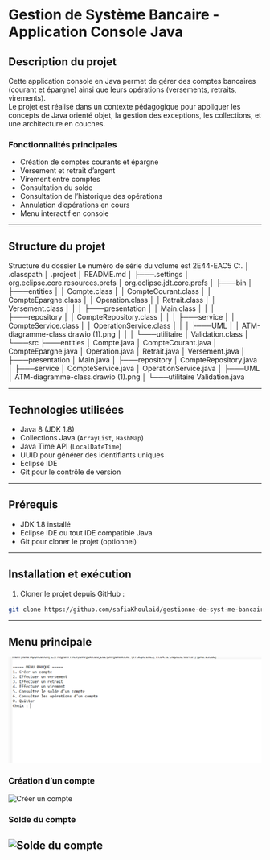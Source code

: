 # Gestion de Système Bancaire - Application Console Java

## Description du projet
Cette application console en Java permet de gérer des comptes bancaires (courant et épargne) ainsi que leurs opérations (versements, retraits, virements).  
Le projet est réalisé dans un contexte pédagogique pour appliquer les concepts de Java orienté objet, la gestion des exceptions, les collections, et une architecture en couches.

### Fonctionnalités principales
- Création de comptes courants et épargne
- Versement et retrait d’argent
- Virement entre comptes
- Consultation du solde
- Consultation de l’historique des opérations
- Annulation d’opérations en cours
- Menu interactif en console

---

## Structure du projet
Structure du dossier
Le numéro de série du volume est 2E44-EAC5
C:.
│   .classpath
│   .project
│   README.md
│
├───.settings
│       org.eclipse.core.resources.prefs
│       org.eclipse.jdt.core.prefs
│
├───bin
│   ├───entities
│   │       Compte.class
│   │       CompteCourant.class
│   │       CompteEpargne.class
│   │       Operation.class
│   │       Retrait.class
│   │       Versement.class
│   │
│   ├───presentation
│   │       Main.class
│   │
│   ├───repository
│   │       CompteRepository.class
│   │
│   ├───service
│   │       CompteService.class
│   │       OperationService.class
│   │
│   ├───UML
│   │       ATM-diagramme-class.drawio (1).png
│   │
│   └───utilitaire
│           Validation.class
│
└───src
    ├───entities
    │       Compte.java
    │       CompteCourant.java
    │       CompteEpargne.java
    │       Operation.java
    │       Retrait.java
    │       Versement.java
    │
    ├───presentation
    │       Main.java
    │
    ├───repository
    │       CompteRepository.java
    │
    ├───service
    │       CompteService.java
    │       OperationService.java
    │
    ├───UML
    │       ATM-diagramme-class.drawio (1).png
    │
    └───utilitaire
            Validation.java


---

## Technologies utilisées
- Java 8 (JDK 1.8)
- Collections Java (`ArrayList`, `HashMap`)
- Java Time API (`LocalDateTime`)
- UUID pour générer des identifiants uniques
- Eclipse IDE
- Git pour le contrôle de version

---

## Prérequis
- JDK 1.8 installé
- Eclipse IDE ou tout IDE compatible Java
- Git pour cloner le projet (optionnel)

---

## Installation et exécution

1. Cloner le projet depuis GitHub :
```bash
git clone https://github.com/safiaKhoulaid/gestionne-de-syst-me-bancaire.git
```
---
## Menu principale 
![Menu principal](screenshots/menu.png)

### Création d’un compte
![Créer un compte](screenshots/creation_compte.png)

### Solde du compte
![Solde du compte](screenshots/solde.png)
---

